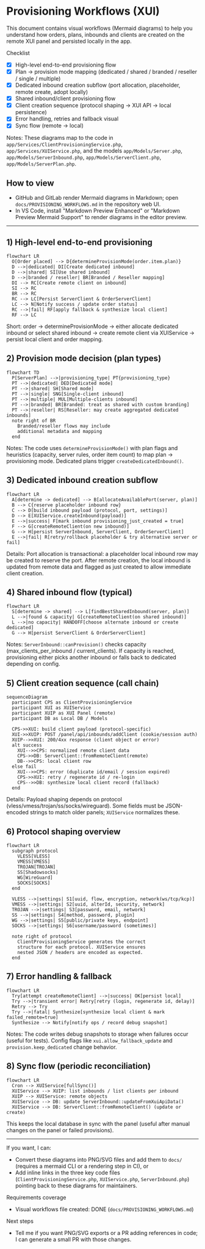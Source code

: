 # Provisioning Workflows (XUI)

This document contains visual workflows (Mermaid diagrams) to help you understand how orders, plans, inbounds and clients are created on the remote XUI panel and persisted locally in the app.

Checklist
- [x] High-level end-to-end provisioning flow
- [x] Plan -> provision mode mapping (dedicated / shared / branded / reseller / single / multiple)
- [x] Dedicated inbound creation subflow (port allocation, placeholder, remote create, adopt locally)
- [x] Shared inbound/client provisioning flow
- [x] Client creation sequence (protocol shaping -> XUI API -> local persistence)
- [x] Error handling, retries and fallback visual
- [x] Sync flow (remote -> local)

Notes: These diagrams map to the code in `app/Services/ClientProvisioningService.php`, `app/Services/XUIService.php`, and the models `app/Models/Server.php`, `app/Models/ServerInbound.php`, `app/Models/ServerClient.php`, `app/Models/ServerPlan.php`.

## How to view
- GitHub and GitLab render Mermaid diagrams in Markdown; open `docs/PROVISIONING_WORKFLOWS.md` in the repository web UI.
- In VS Code, install "Markdown Preview Enhanced" or "Markdown Preview Mermaid Support" to render diagrams in the editor preview.

---

## 1) High-level end-to-end provisioning

```mermaid
flowchart LR
  O[Order placed] --> D{determineProvisionMode(order.item.plan)}
  D -->|dedicated| DI[Create dedicated inbound]
  D -->|shared| SI[Use shared inbound]
  D -->|branded / reseller| BR[Branded / Reseller mapping]
  DI --> RC[Create remote client on inbound]
  SI --> RC
  BR --> RC
  RC --> LC[Persist ServerClient & OrderServerClient]
  LC --> N[Notify success / update order status]
  RC -->|fail| RF[apply fallback & synthesize local client]
  RF --> LC
```

Short: order -> determineProvisionMode -> either allocate dedicated inbound or select shared inbound -> create remote client via XUIService -> persist local client and order mapping.

## 2) Provision mode decision (plan types)

```mermaid
flowchart TD
  P[ServerPlan] -->|provisioning_type| PT{provisioning_type}
  PT -->|dedicated| DED[Dedicated mode]
  PT -->|shared| SH[Shared mode]
  PT -->|single| SNG[Single-client inbound]
  PT -->|multiple| MUL[Multiple-clients inbound]
  PT -->|branded| BR[Branded: treat as shared with custom branding]
  PT -->|reseller| RS[Reseller: may create aggregated dedicated inbounds]
  note right of BR
    Branded/reseller flows may include
    additional metadata and mapping
  end
```

Notes: The code uses `determineProvisionMode()` with plan flags and heuristics (capacity, server rules, order item count) to map plan -> provisioning mode. Dedicated plans trigger `createDedicatedInbound()`.

## 3) Dedicated inbound creation subflow

```mermaid
flowchart LR
  A[determine -> dedicated] --> B[allocateAvailablePort(server, plan)]
  B --> C{reserve placeholder inbound row}
  C --> D[build inbound payload (protocol, port, settings)]
  D --> E[XUIService.createInbound(payload)]
  E -->|success| F[mark inbound provisioning_just_created = true]
  F --> G[createRemoteClient(on new inbound)]
  G --> H[persist ServerInbound, ServerClient, OrderServerClient]
  E -->|fail| R[retry/rollback placeholder & try alternative server or fail]
```

Details: Port allocation is transactional: a placeholder local inbound row may be created to reserve the port. After remote creation, the local inbound is updated from remote data and flagged as just created to allow immediate client creation.

## 4) Shared inbound flow (typical)

```mermaid
flowchart LR
  S[determine -> shared] --> L[findBestSharedInbound(server, plan)]
  L -->|found & capacity| G[createRemoteClient(on shared inbound)]
  L -->|no capacity| HANDOFF[choose alternate inbound or create dedicated]
  G --> H[persist ServerClient & OrderServerClient]
```

Notes: `ServerInbound::canProvision()` checks capacity (max_clients_per_inbound / current_clients). If capacity is reached, provisioning either picks another inbound or falls back to dedicated depending on config.

## 5) Client creation sequence (call chain)

```mermaid
sequenceDiagram
  participant CPS as ClientProvisioningService
  participant XUI as XUIService
  participant XUIP as XUI Panel (remote)
  participant DB as Local DB / Models

  CPS->>XUI: build client payload (protocol-specific)
  XUI->>XUIP: POST /panel/api/inbounds/addClient (cookie/session auth)
  XUIP-->>XUI: 200/4xx response (client object or error)
  alt success
    XUI-->>CPS: normalized remote client data
    CPS->>DB: ServerClient::fromRemoteClient(remote)
    DB-->>CPS: local client row
  else fail
    XUI-->>CPS: error (duplicate id/email / session expired)
    CPS->>XUI: retry / regenerate id / re-login
    CPS-->>DB: synthesize local client record (fallback)
  end
```

Details: Payload shaping depends on protocol (vless/vmess/trojan/ss/socks/wireguard). Some fields must be JSON-encoded strings to match older panels; `XUIService` normalizes these.

## 6) Protocol shaping overview

```mermaid
flowchart LR
  subgraph protocol
    VLESS[VLESS]
    VMESS[VMESS]
    TROJAN[TROJAN]
    SS[Shadowsocks]
    WG[WireGuard]
    SOCKS[SOCKS]
  end

  VLESS -->|settings| S1[uuid, flow, encryption, network(ws/tcp/kcp)]
  VMESS -->|settings| S2[uuid, alterId, security, network]
  TROJAN -->|settings| S3[password, email, network]
  SS -->|settings| S4[method, password, plugin]
  WG -->|settings| S5[public/private keys, endpoint]
  SOCKS -->|settings| S6[username/password (sometimes)]

  note right of protocol
    ClientProvisioningService generates the correct
    structure for each protocol. XUIService ensures
    nested JSON / headers are encoded as expected.
  end
```

## 7) Error handling & fallback

```mermaid
flowchart LR
  Try[attempt createRemoteClient] -->|success| OK[persist local]
  Try -->|transient error| Retry[retry (login, regenerate id, delay)]
  Retry --> Try
  Try -->|fatal| Synthesize[synthesize local client & mark failed_remote=true]
  Synthesize --> Notify[notify ops / record debug snapshot]
```

Notes: The code writes debug snapshots to storage when failures occur (useful for tests). Config flags like `xui.allow_fallback_update` and `provision.keep_dedicated` change behavior.

## 8) Sync flow (periodic reconciliation)

```mermaid
flowchart LR
  Cron --> XUIService[fullSync()]
  XUIService --> XUIP: list inbounds / list clients per inbound
  XUIP --> XUIService: remote objects
  XUIService --> DB: update ServerInbound::updateFromXuiApiData()
  XUIService --> DB: ServerClient::fromRemoteClient() (update or create)
```

This keeps the local database in sync with the panel (useful after manual changes on the panel or failed provisions).

---

If you want, I can:
- Convert these diagrams into PNG/SVG files and add them to `docs/` (requires a mermaid CLI or a rendering step in CI), or
- Add inline links in the three key code files (`ClientProvisioningService.php`, `XUIService.php`, `ServerInbound.php`) pointing back to these diagrams for maintainers.

Requirements coverage
- Visual workflows file created: DONE (`docs/PROVISIONING_WORKFLOWS.md`)

Next steps
- Tell me if you want PNG/SVG exports or a PR adding references in code; I can generate a small PR with those changes.
